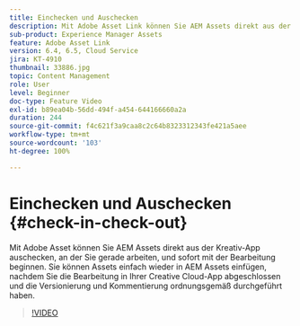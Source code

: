 ```yaml
---
title: Einchecken und Auschecken
description: Mit Adobe Asset Link können Sie AEM Assets direkt aus der Kreativ-App auschecken, an der Sie gerade arbeiten, und sofort mit der Bearbeitung beginnen. Sie können Assets einfach wieder in AEM Assets einfügen, nachdem Sie die Bearbeitung in Ihrer Creative Cloud-App abgeschlossen und die Versionierung und Kommentierung ordnungsgemäß durchgeführt haben.
sub-product: Experience Manager Assets
feature: Adobe Asset Link
version: 6.4, 6.5, Cloud Service
jira: KT-4910
thumbnail: 33886.jpg
topic: Content Management
role: User
level: Beginner
doc-type: Feature Video
exl-id: b89ea04b-56dd-494f-a454-644166660a2a
duration: 244
source-git-commit: f4c621f3a9caa8c2c64b8323312343fe421a5aee
workflow-type: tm+mt
source-wordcount: '103'
ht-degree: 100%

---
```


# Einchecken und Auschecken {#check-in-check-out}

Mit Adobe Asset können Sie AEM Assets direkt aus der Kreativ-App auschecken, an der Sie gerade arbeiten, und sofort mit der Bearbeitung beginnen. Sie können Assets einfach wieder in AEM Assets einfügen, nachdem Sie die Bearbeitung in Ihrer Creative Cloud-App abgeschlossen und die Versionierung und Kommentierung ordnungsgemäß durchgeführt haben.

>[!VIDEO](https://video.tv.adobe.com/v/33886?quality=12&learn=on)
